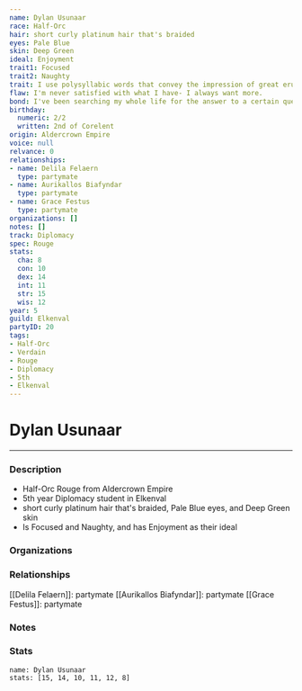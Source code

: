 ```yaml
---
name: Dylan Usunaar
race: Half-Orc
hair: short curly platinum hair that's braided
eyes: Pale Blue
skin: Deep Green
ideal: Enjoyment
trait1: Focused
trait2: Naughty
trait: I use polysyllabic words that convey the impression of great erudition.
flaw: I'm never satisfied with what I have- I always want more.
bond: I've been searching my whole life for the answer to a certain question.
birthday:
  numeric: 2/2
  written: 2nd of Corelent
origin: Aldercrown Empire
voice: null
relvance: 0
relationships:
- name: Delila Felaern
  type: partymate
- name: Aurikallos Biafyndar
  type: partymate
- name: Grace Festus
  type: partymate
organizations: []
notes: []
track: Diplomacy
spec: Rouge
stats:
  cha: 8
  con: 10
  dex: 14
  int: 11
  str: 15
  wis: 12
year: 5
guild: Elkenval
partyID: 20
tags:
- Half-Orc
- Verdain
- Rouge
- Diplomacy
- 5th
- Elkenval
---
```

# Dylan Usunaar
---
### Description
- Half-Orc Rouge from Aldercrown Empire
- 5th year Diplomacy student in Elkenval
- short curly platinum hair that's braided, Pale Blue eyes, and Deep Green skin
- Is Focused and Naughty, and has Enjoyment as their ideal

### Organizations

### Relationships
[[Delila Felaern]]: partymate
[[Aurikallos Biafyndar]]: partymate
[[Grace Festus]]: partymate

### Notes

### Stats
```statblock
name: Dylan Usunaar
stats: [15, 14, 10, 11, 12, 8]
```